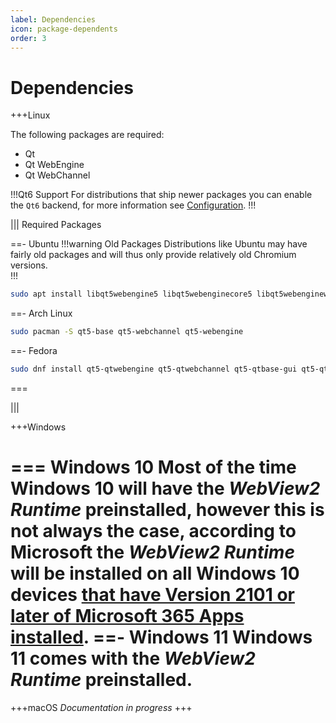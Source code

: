 ```yaml
---
label: Dependencies
icon: package-dependents
order: 3
---
```


# Dependencies

+++Linux

The following packages are required:

- Qt
- Qt WebEngine
- Qt WebChannel

!!!Qt6 Support
For distributions that ship newer packages you can enable the `Qt6` backend, for more information see [Configuration](Configuration.md).
!!!

||| Required Packages

==- Ubuntu
!!!warning Old Packages
Distributions like Ubuntu may have fairly old packages and will thus only provide relatively old Chromium versions.  
!!!
```bash # Quick Install
sudo apt install libqt5webengine5 libqt5webenginecore5 libqt5webenginewidgets5
``` 
==- Arch Linux
 ```bash # Quick Install
sudo pacman -S qt5-base qt5-webchannel qt5-webengine
``` 
==- Fedora
 ```bash # Quick Install
sudo dnf install qt5-qtwebengine qt5-qtwebchannel qt5-qtbase-gui qt5-qtbase
```
===

|||

+++Windows

=== Windows 10
Most of the time Windows 10 will have the _WebView2 Runtime_ preinstalled, however this is not always the case, according to Microsoft the _WebView2 Runtime_ will be installed on all Windows 10 devices [that have Version 2101 or later of Microsoft 365 Apps installed](https://docs.microsoft.com/deployoffice/webview2-install).
==- Windows 11
Windows 11 comes with the _WebView2 Runtime_ preinstalled.
===

+++macOS
_Documentation in progress_
+++